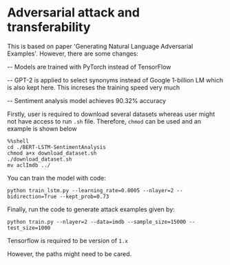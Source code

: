 # Adversarial attack and transferability
This is based on paper 'Generating Natural Language Adversarial Examples'. However, there are some changes:

-- Models are trained with PyTorch instead of TensorFlow

-- GPT-2 is applied to select synonyms instead of Google 1-billion LM which is also kept here. This increses the training speed very much

-- Sentiment analysis model achieves 90.32\% accuracy

Firstly, user is required to download several datasets whereas user might not have access to run `.sh` file. Therefore, `chmod` can be used and an example is shown below

```
%%shell
cd ./BERT-LSTM-SentimentAnalysis
chmod a+x download_dataset.sh
./download_dataset.sh
mv aclImdb ../
```
You can train the model with code:
```
python train_lstm.py --learning_rate=0.0005 --nlayer=2 --bidirection=True --kept_prob=0.73
```
Finally, run the code to generate attack examples given by:
```
python train.py --nlayer=2 --data=imdb --sample_size=15000 --test_size=1000
```
Tensorflow is required to be version of `1.x`

However, the paths might need to be cared.
